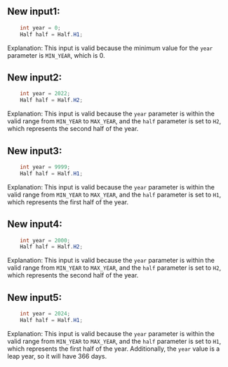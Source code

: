 ## New input1:
```java
    int year = 0;
    Half half = Half.H1;
```
Explanation: This input is valid because the minimum value for the `year` parameter is `MIN_YEAR`, which is 0.

## New input2:
```java
    int year = 2022;
    Half half = Half.H2;
```
Explanation: This input is valid because the `year` parameter is within the valid range from `MIN_YEAR` to `MAX_YEAR`, and the `half` parameter is set to `H2`, which represents the second half of the year.

## New input3:
```java
    int year = 9999;
    Half half = Half.H1;
```
Explanation: This input is valid because the `year` parameter is within the valid range from `MIN_YEAR` to `MAX_YEAR`, and the `half` parameter is set to `H1`, which represents the first half of the year.

## New input4:
```java
    int year = 2000;
    Half half = Half.H2;
```
Explanation: This input is valid because the `year` parameter is within the valid range from `MIN_YEAR` to `MAX_YEAR`, and the `half` parameter is set to `H2`, which represents the second half of the year.

## New input5:
```java
    int year = 2024;
    Half half = Half.H1;
```
Explanation: This input is valid because the `year` parameter is within the valid range from `MIN_YEAR` to `MAX_YEAR`, and the `half` parameter is set to `H1`, which represents the first half of the year. Additionally, the `year` value is a leap year, so it will have 366 days.